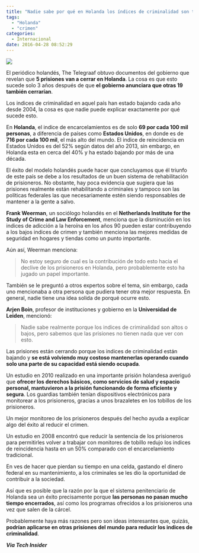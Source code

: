 ```yaml
---
title: "Nadie sabe por qué en Holanda los índices de criminalidad son tan bajos"
tags:
  - "Holanda"
  - "crimen"
categories:
  - Internacional
date: 2016-04-28 08:52:29
---
```

![](/images/prision-holanda.jpg)

El periódico holandés, The Telegraaf obtuvo documentos del gobierno que revelan que **5 prisiones van a cerrar en Holanda**. La cosa es que esto sucede solo 3 años después de que **el gobierno anunciara que otras 19 también cerrarían**.

Los indices de criminalidad en aquel país han estado bajando cada año desde 2004, la cosa es que nadie puede explicar exactamente por qué sucede esto.

En **Holanda**, el indice de encarcelamientos es de solo **69 por cada 100 mil personas**, a diferencia de países como **Estados Unidos**, en donde es de **716 por cada 100 mil**, el más alto del mundo. El indice de reincidencia en Estados Unidos es del 52% según datos del año 2013, sin embargo, en Holanda esta en cerca del 40% y ha estado bajando por más de una década.

El éxito del modelo holandés puede hacer que concluyamos que él triunfo de este país se debe a los resultados de un buen sistema de rehabilitación de prisioneros. No obstante, hay poca evidencia que sugiera que las prisiones realmente están rehabilitando a criminales y tampoco son las políticas federales las que necesariamente estén siendo responsables de mantener a la gente a salvo.

**Frank Weerman**, un sociólogo holandés en el **Netherlands Institute for the Study of Crime and Law Enforcement**, menciona que la disminución en los indices de adicción a la heroína en los años 90 pueden estar contribuyendo a los bajos indices de crimen y también menciona las mejores medidas de seguridad en hogares y tiendas como un punto importante.

Aún así, Weerman menciona:

>No estoy seguro de cual es la contribución de todo esto hacia el declive de los prisioneros en Holanda, pero probablemente esto ha jugado un papel importante.

También se le preguntó a otros expertos sobre el tema, sin embargo, cada uno mencionaba a otra persona que pudiera tener otra mejor respuesta. En general, nadie tiene una idea solida de porqué ocurre esto.

**Arjen Boin**, profesor de instituciones y gobierno en la **Universidad de Leiden**, mencionó:

>Nadie sabe realmente porque los indices de criminalidad son altos o bajos, pero sabemos que las prisiones no tienen nada que ver con esto.

Las prisiones están cerrando porque los indices de criminalidad están bajando y **se está volviendo muy costoso mantenerlas operando cuando solo una parte de su capacidad está siendo ocupada**.

Un estudio en 2010 realizado en una importante prisión holandesa averiguó que **ofrecer los derechos básicos, como servicios de salud y espacio personal, mantuvieron a la prisión funcionando de forma eficiente y segura**. Los guardias también tenían dispositivos electrónicos para monitorear a los prisioneros, gracias a unos brazaletes en los tobillos de los prisioneros.

Un mejor monitoreo de los prisioneros después del hecho ayuda a explicar algo del éxito al reducir el crimen.

Un estudio en 2008 encontró que reducir la sentencia de los prisioneros para permitirles volver a trabajar con monitores de tobillo redujo los indices de reincidencia hasta en un 50% comparado con el encarcelamiento tradicional.

En ves de hacer que pierdan su tiempo en una celda, gastando el dinero federal en su mantenimiento, a los criminales se les dio la oportunidad de contribuir a la sociedad.

Así que es posible que la razón por la que el sistema penitenciario de Holanda sea un éxito precisamente porque **las personas no pasan mucho tiempo encerrados**, así como los programas ofrecidos a los prisioneros una vez que salen de la cárcel.

Probablemente haya más razones pero son ideas interesantes que, quizás, **podrían aplicarse en otras prisiones del mundo para reducir los indices de criminalidad**.

***Via Tech Insider***
